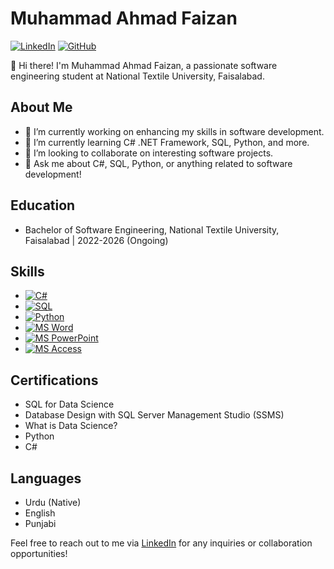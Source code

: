 # Muhammad Ahmad Faizan

[![LinkedIn](https://img.shields.io/badge/LinkedIn-Muhammad%20Ahmad%20Faizan-blue)](https://www.linkedin.com/in/muhammad-ahmad-faizan)
[![GitHub](https://img.shields.io/badge/GitHub-Muhammad%20Ahmad%20Faizan-darkgreen)](https://github.com/Muhammad-Ahmad-Faizan)

👋 Hi there! I'm Muhammad Ahmad Faizan, a passionate software engineering student at National Textile University, Faisalabad.

## About Me
- 🔭 I’m currently working on enhancing my skills in software development.
- 🌱 I’m currently learning C# .NET Framework, SQL, Python, and more.
- 👯 I’m looking to collaborate on interesting software projects.
- 💬 Ask me about C#, SQL, Python, or anything related to software development!

## Education
- Bachelor of Software Engineering, National Textile University, Faisalabad | 2022-2026 (Ongoing)
 
 ## Skills
- [![C#](https://img.icons8.com/color/48/000000/c-sharp-logo.png)](https://en.wikipedia.org/wiki/C_Sharp_(programming_language))
- [![SQL](https://img.icons8.com/color/48/000000/sql.png)](https://en.wikipedia.org/wiki/SQL)
- [![Python](https://img.icons8.com/color/48/000000/python.png)](https://en.wikipedia.org/wiki/Python_(programming_language))
- [![MS Word](https://img.icons8.com/color/48/000000/microsoft-word-2019.png)](https://en.wikipedia.org/wiki/Microsoft_Word)
- [![MS PowerPoint](https://img.icons8.com/color/48/000000/microsoft-powerpoint-2019.png)](https://en.wikipedia.org/wiki/Microsoft_PowerPoint)
- [![MS Access](https://img.icons8.com/color/48/000000/microsoft-access-2019.png)](https://en.wikipedia.org/wiki/Microsoft_Access)



## Certifications
- SQL for Data Science
- Database Design with SQL Server Management Studio (SSMS)
- What is Data Science?
- Python
- C#

## Languages
- Urdu (Native)
- English
- Punjabi


Feel free to reach out to me via [LinkedIn](https://www.linkedin.com/in/muhammad-ahmad-faizan) for any inquiries or collaboration opportunities!
